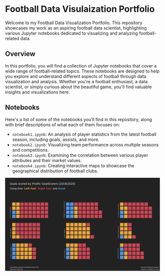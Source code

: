 # Football Data Visulaization Portfolio
Welcome to my Football Data Visualization Portfolio. This repository showcases my work as an aspiring football data scientist, highlighting various Jupyter notebooks dedicated to visualizing and analyzing football-related data.

## Overview

In this portfolio, you will find a collection of Jupyter notebooks that cover a wide range of football-related topics. These notebooks are designed to help you explore and understand different aspects of football through data visualization and analysis. Whether you're a football enthusiast, a data scientist, or simply curious about the beautiful game, you'll find valuable insights and visualizations here.

## Notebooks
Here's a list of some of the notebooks you'll find in this repository, along with brief descriptions of what each of them focuses on:

- `notebook1.ipynb`: An analysis of player statistics from the latest football season, including goals, assists, and more.
- `notebook2.ipynb`: Visualizing team performance across multiple seasons and competitions.
- `notebook3.ipynb`: Examining the correlation between various player attributes and their market values.
- `notebook4.ipynb`: Creating interactive maps to showcase the geographical distribution of football clubs.





<img src="./visualizations/waffle.png" >
